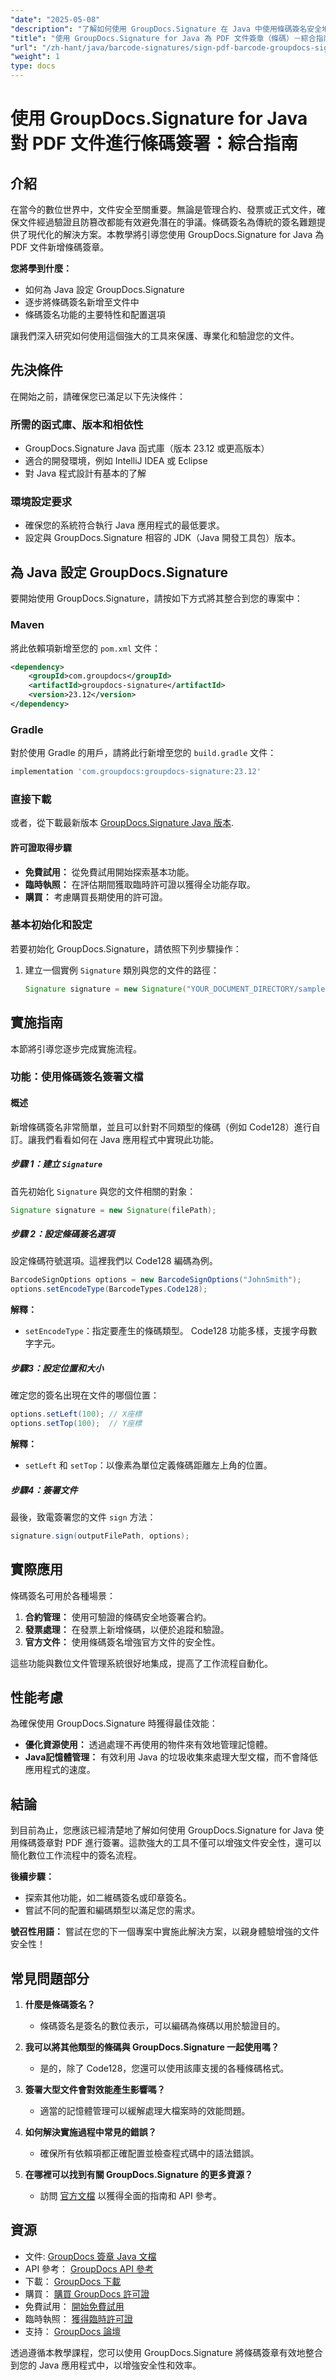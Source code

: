 ```yaml
---
"date": "2025-05-08"
"description": "了解如何使用 GroupDocs.Signature 在 Java 中使用條碼簽名安全地簽署 PDF 文件。請依照本逐步指南，即可獲得安全、專業的文件工作流程。"
"title": "使用 GroupDocs.Signature for Java 為 PDF 文件簽章（條碼）－綜合指南"
"url": "/zh-hant/java/barcode-signatures/sign-pdf-barcode-groupdocs-signature-java/"
"weight": 1
type: docs
---
```

# 使用 GroupDocs.Signature for Java 對 PDF 文件進行條碼簽署：綜合指南

## 介紹
在當今的數位世界中，文件安全至關重要。無論是管理合約、發票或正式文件，確保文件經過驗證且防篡改都能有效避免潛在的爭議。條碼簽名為傳統的簽名難題提供了現代化的解決方案。本教學將引導您使用 GroupDocs.Signature for Java 為 PDF 文件新增條碼簽章。

**您將學到什麼：**
- 如何為 Java 設定 GroupDocs.Signature
- 逐步將條碼簽名新增至文件中
- 條碼簽名功能的主要特性和配置選項

讓我們深入研究如何使用這個強大的工具來保護、專業化和驗證您的文件。

## 先決條件
在開始之前，請確保您已滿足以下先決條件：

### 所需的函式庫、版本和相依性
- GroupDocs.Signature Java 函式庫（版本 23.12 或更高版本）
- 適合的開發環境，例如 IntelliJ IDEA 或 Eclipse
- 對 Java 程式設計有基本的了解

### 環境設定要求
- 確保您的系統符合執行 Java 應用程式的最低要求。
- 設定與 GroupDocs.Signature 相容的 JDK（Java 開發工具包）版本。

## 為 Java 設定 GroupDocs.Signature
要開始使用 GroupDocs.Signature，請按如下方式將其整合到您的專案中：

### Maven
將此依賴項新增至您的 `pom.xml` 文件：
```xml
<dependency>
    <groupId>com.groupdocs</groupId>
    <artifactId>groupdocs-signature</artifactId>
    <version>23.12</version>
</dependency>
```

### Gradle
對於使用 Gradle 的用戶，請將此行新增至您的 `build.gradle` 文件：
```gradle
implementation 'com.groupdocs:groupdocs-signature:23.12'
```

### 直接下載
或者，從下載最新版本 [GroupDocs.Signature Java 版本](https://releases。groupdocs.com/signature/java/).

#### 許可證取得步驟
- **免費試用：** 從免費試用開始探索基本功能。
- **臨時執照：** 在評估期間獲取臨時許可證以獲得全功能存取。
- **購買：** 考慮購買長期使用的許可證。

### 基本初始化和設定
若要初始化 GroupDocs.Signature，請依照下列步驟操作：
1. 建立一個實例 `Signature` 類別與您的文件的路徑：
   ```java
   Signature signature = new Signature("YOUR_DOCUMENT_DIRECTORY/sample.pdf");
   ```

## 實施指南
本節將引導您逐步完成實施流程。

### 功能：使用條碼簽名簽署文檔
#### 概述
新增條碼簽名非常簡單，並且可以針對不同類型的條碼（例如 Code128）進行自訂。讓我們看看如何在 Java 應用程式中實現此功能。

##### 步驟 1：建立 `Signature`
首先初始化 `Signature` 與您的文件相關的對象：
```java
Signature signature = new Signature(filePath);
```

##### 步驟 2：設定條碼簽名選項
設定條碼符號選項。這裡我們以 Code128 編碼為例。
```java
BarcodeSignOptions options = new BarcodeSignOptions("JohnSmith");
options.setEncodeType(BarcodeTypes.Code128);
```
**解釋：**
- `setEncodeType`：指定要產生的條碼類型。 Code128 功能多樣，支援字母數字字元。

##### 步驟3：設定位置和大小
確定您的簽名出現在文件的哪個位置：
```java
options.setLeft(100); // X座標
options.setTop(100);  // Y座標
```
**解釋：**
- `setLeft` 和 `setTop`：以像素為單位定義條碼距離左上角的位置。

##### 步驟4：簽署文件
最後，致電簽署您的文件 `sign` 方法：
```java
signature.sign(outputFilePath, options);
```

## 實際應用
條碼簽名可用於各種場景：
1. **合約管理：** 使用可驗證的條碼安全地簽署合約。
2. **發票處理：** 在發票上新增條碼，以便於追蹤和驗證。
3. **官方文件：** 使用條碼簽名增強官方文件的安全性。

這些功能與數位文件管理系統很好地集成，提高了工作流程自動化。

## 性能考慮
為確保使用 GroupDocs.Signature 時獲得最佳效能：
- **優化資源使用：** 透過處理不再使用的物件來有效地管理記憶體。
- **Java記憶體管理：** 有效利用 Java 的垃圾收集來處理大型文檔，而不會降低應用程式的速度。

## 結論
到目前為止，您應該已經清楚地了解如何使用 GroupDocs.Signature for Java 使用條碼簽章對 PDF 進行簽署。這款強大的工具不僅可以增強文件安全性，還可以簡化數位工作流程中的簽名流程。

**後續步驟：**
- 探索其他功能，如二維碼簽名或印章簽名。
- 嘗試不同的配置和編碼類型以滿足您的需求。

**號召性用語：**
嘗試在您的下一個專案中實施此解決方案，以親身體驗增強的文件安全性！

## 常見問題部分
1. **什麼是條碼簽名？**
   - 條碼簽名是簽名的數位表示，可以編碼為條碼以用於驗證目的。
   
2. **我可以將其他類型的條碼與 GroupDocs.Signature 一起使用嗎？**
   - 是的，除了 Code128，您還可以使用該庫支援的各種條碼格式。
3. **簽署大型文件會對效能產生影響嗎？**
   - 適當的記憶體管理可以緩解處理大檔案時的效能問題。
4. **如何解決實施過程中常見的錯誤？**
   - 確保所有依賴項都正確配置並檢查程式碼中的語法錯誤。
5. **在哪裡可以找到有關 GroupDocs.Signature 的更多資源？**
   - 訪問 [官方文檔](https://docs.groupdocs.com/signature/java/) 以獲得全面的指南和 API 參考。

## 資源
- 文件: [GroupDocs 簽章 Java 文檔](https://docs.groupdocs.com/signature/java/)
- API 參考： [GroupDocs API 參考](https://reference.groupdocs.com/signature/java/)
- 下載： [GroupDocs 下載](https://releases.groupdocs.com/signature/java/)
- 購買： [購買 GroupDocs 許可證](https://purchase.groupdocs.com/buy)
- 免費試用： [開始免費試用](https://releases.groupdocs.com/signature/java/)
- 臨時執照： [獲得臨時許可證](https://purchase.groupdocs.com/temporary-license/)
- 支持： [GroupDocs 論壇](https://forum.groupdocs.com/c/signature/)

透過遵循本教學課程，您可以使用 GroupDocs.Signature 將條碼簽章有效地整合到您的 Java 應用程式中，以增強安全性和效率。